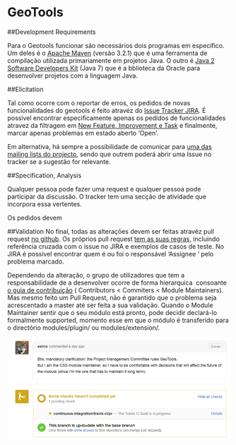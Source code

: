 ﻿# GeoTools

##Development Requirements

Para o Geotools funcionar são necessários dois programas em específico. Um deles é o [Apache Maven](http://maven.apache.org/download.html) (versão 3.2.1) que é uma ferramenta de compilação utilizada primariamente em projetos Java. O outro é [Java 2 Software Developers Kit](http://www.oracle.com/technetwork/java/javase/overview/index.html) (Java 7) que é a bblioteca da Oracle para desenvolver projetos com a linguagem Java.





##Elicitation

Tal como ocorre com o reportar de erros, os pedidos de novas funcionalidades do geotools é feito atravéz do [Issue Tracker JIRA](https://osgeo-org.atlassian.net/projects/GEOT/summary). É possivel encontrar especificamente apenas os pedidos de funcionalidades atravez da filtragem em [New Feature, Improvement e Task](https://osgeo-org.atlassian.net/browse/GEOT-5186?jql=project%20%3D%20GEOT%20AND%20issuetype%20in%20%28Improvement%2C%20%22New%20Feature%22%2C%20Task%29%20ORDER%20BY%20priority%20DESC%2C%20updated%20DESC) e finalmente, marcar apenas problemas em estado aberto ‘Open’.

Em alternativa, há sempre a possibilidade de comunicar para [uma das mailing lists do projecto](http://geotools.org/getinvolved.html), sendo que outrem poderá abrir uma Issue no tracker se a sugestão for relevante.

##Specification, Analysis

Qualquer pessoa pode fazer uma request e qualquer pessoa pode participar da discussão. O tracker tem uma secção de atividade que incorpora essa vertentes. 

Os pedidos devem 

##Validation
No final, todas as alterações devem ser feitas atravéz pull request [no github](https://github.com/geotools/geotools/pulls). Os próprios pull request [tem as suas regras](http://docs.geotools.org/latest/developer/procedures/pull_requests.html), incluindo referência cruzada com o issue no JIRA e exemplos de casos de teste. No JIRA é possivel encontrar quem é ou foi o responsável ‘Assignee ‘ pelo problema marcado.

Dependendo da alteração, o grupo de utilizadores que tem a responsabilidade de a desenvolver ocorre de forma hierarquica  consoante [o guia de contribuição](http://docs.geotools.org/latest/developer/procedures/contribute.html) ( Contributors < Commiters < Module Maintainers). Mas mesmo feito um Pull Request, não é garantido que o problema seja acrescentado a master até ser feita a sua validação. Quando o Module Maintainer sentir que o seu módulo está pronto, pode decidir declará-lo formalmente supported, momento esse em que o módulo é transferido para o directório modules/plugin/ ou modules/extension/.
	
<img src="./images/18-10-ModuleMaintainer.PNG" />